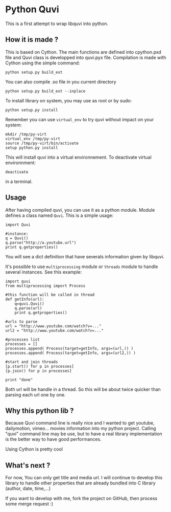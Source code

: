 # Python Quvi

This is a first attempt to wrap libquvi into python.

## How it is made ?

This is based on Cython. The main functions are defined into cpython.pxd file and Quvi class is developped into quvi.pyx file.
Compilation is made with Cython using the simple command:

    python setup.py build_ext

You can also compile .so file in you current directory

	python setup.py build_ext --inplace

To install library on system, you may use as root or by sudo:

    python setup.py install

Remember you can use ``virtual_env`` to try quvi without impact on your system:

    mkdir /tmp/py-virt
    virtual_env /tmp/py-virt
    source /tmp/py-virt/bin/activate
    setup python.py install

This will install quvi into a virtual environnement. To deactivate virtual environnment:

    deactivate

in a terminal.

## Usage

After having compiled quvi, you can use it as a python module. Module defines a class named ``Quvi``. This is a simple usage:

    import Quvi

    #instance:
    q = Quvi()
    q.parse("http://a.youtube.url")
    print q.getproperties()

You will see a dict definition that have severals information given by libquvi.

It's possible to use ``multiprocessing`` module or ``threads`` module to handle several instances. See this example:


    import quvi
    from multiprocessing import Process

    #this function will be called in thread
    def getInfo(url):
        q=quvi.Quvi()
        q.parse(url)
        print q.getproperties()
    
    #urls to parse
    url = "http://www.youtube.com/watch?v=..."
    url2 = "http://www.youtube.com/watch?v=..."

    #processes list
    processes = []
    processes.append( Process(target=getInfo, args=(url,)) )
    processes.append( Process(target=getInfo, args=(url2,)) )
    
    #start and join threads
    [p.start() for p in processes]
    [p.join() for p in processes]

    print "done"

Both url will be handle in a thread. So this will be about twice quicker than parsing each url one by one.


## Why this python lib ?

Because Quvi command line is really nice and I wanted to get youtube, dailymotion, vimeo... movies information into my python project. Calling "quvi" command line may be use, but to have a real library implementation is the better way to have good performances. 

Using Cython is pretty cool

## What's next ?

For now, You can only get title and media url. I will continue to develop this library to handle other properties that are already bundled into C library (author, date, time,...) 

If you want to develop with me, fork the project on GitHub, then process some merge request :)

